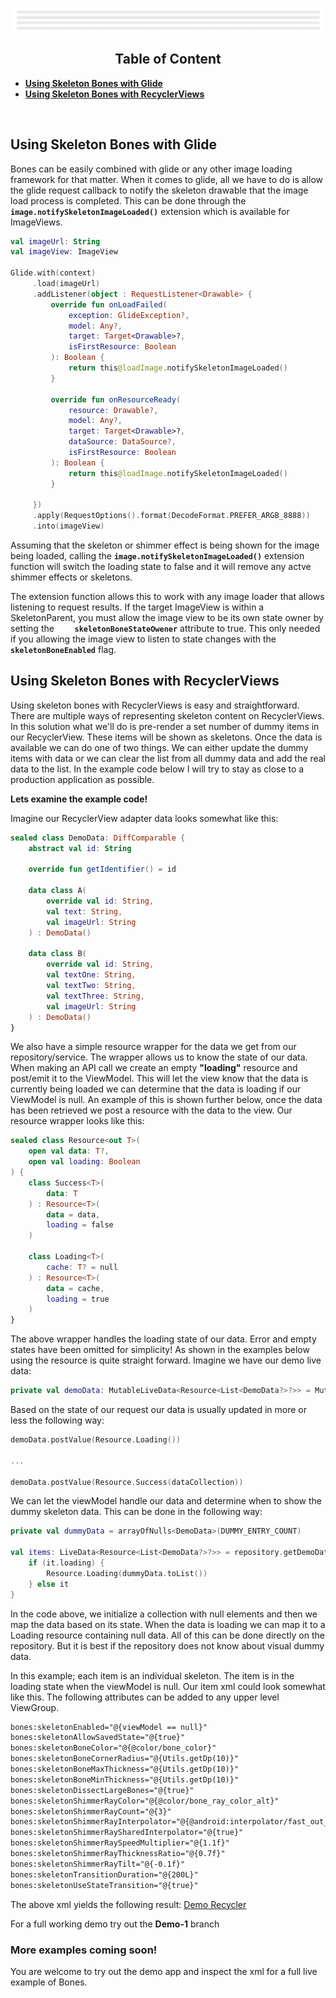 <div align="center">
  
![Banner Demo](./media/gifs/wide_banner_white.gif)

## Table of Content
</div>

  
- **[Using Skeleton Bones with Glide](#using-skeleton-bones-with-glide)**
- **[Using Skeleton Bones with RecyclerViews](#using-skeleton-bones-with-recyclerviews)**
<br/>

## Using Skeleton Bones with Glide

Bones can be easily combined with glide or any other image loading framework for that matter. When it comes to glide, all we have to do is allow the glide request callback to notify the skeleton drawable that the image load process is completed. This can be done through the **`image.notifySkeletonImageLoaded()`** extension which is available for ImageViews.

```kotlin
val imageUrl: String
val imageView: ImageView

Glide.with(context)
     .load(imageUrl)
     .addListener(object : RequestListener<Drawable> {
         override fun onLoadFailed(
             exception: GlideException?,
             model: Any?,
             target: Target<Drawable>?,
             isFirstResource: Boolean
         ): Boolean {
             return this@loadImage.notifySkeletonImageLoaded()
         }

         override fun onResourceReady(
             resource: Drawable?,
             model: Any?,
             target: Target<Drawable>?,
             dataSource: DataSource?,
             isFirstResource: Boolean
         ): Boolean {
             return this@loadImage.notifySkeletonImageLoaded()
         }

     })
     .apply(RequestOptions().format(DecodeFormat.PREFER_ARGB_8888))
     .into(imageView)

```

Assuming that the skeleton or shimmer effect is being shown for the image being loaded, calling the **`image.notifySkeletonImageLoaded()`** extension function will switch the loading state to false and it will remove any actve shimmer effects or skeletons.

The extension function allows this to work with any image loader that allows listening to request results. If the target ImageView is within a SkeletonParent, you must allow the image view to be its own state owner by setting the **`    skeletonBoneStateOwener`** attribute to true. This only needed if you allowing the image view to listen to state changes with the **`skeletonBoneEnabled`** flag.

## Using Skeleton Bones with RecyclerViews

Using skeleton bones with RecyclerViews is easy and straightforward. There are multiple ways of representing skeleton content on RecyclerViews. In this solution what we'll do is pre-render a set number of dummy items in our RecyclerView. These items will be shown as skeletons. Once the data is available we can do one of two things. We can either update the dummy items with data or we can clear the list from all dummy data and add the real data to the list. In the example code below I will try to stay as close to a production application as possible. 

**Lets examine the example code!** 

Imagine our RecyclerView adapter data looks somewhat like this:

```kotlin
sealed class DemoData: DiffComparable {
    abstract val id: String

    override fun getIdentifier() = id

    data class A(
        override val id: String,
        val text: String,
        val imageUrl: String
    ) : DemoData()

    data class B(
        override val id: String,
        val textOne: String,
        val textTwo: String,
        val textThree: String,
        val imageUrl: String
    ) : DemoData()
}
```

We also have a simple resource wrapper for the data we get from our repository/service. The wrapper allows us to know the state of our data. When making an API call we create an empty **"loading"** resource and post/emit it to the ViewModel. This will let the view know that the data is currently being loaded we can determine that the data is loading if our ViewModel is null. An example of this is shown further below, once the data has been retrieved we post a resource with the data to the view. Our resource wrapper looks like this:

```kotlin
sealed class Resource<out T>(
    open val data: T?,
    open val loading: Boolean
) {
    class Success<T>(
        data: T
    ) : Resource<T>(
        data = data,
        loading = false
    )

    class Loading<T>(
        cache: T? = null
    ) : Resource<T>(
        data = cache,
        loading = true
    )
}
```

The above wrapper handles the loading state of our data. Error and empty states have been omitted for simplicity! As shown in the examples below using the resource is quite straight forward. Imagine we have our demo live data:

```kotlin
private val demoData: MutableLiveData<Resource<List<DemoData?>?>> = MutableLiveData()
```

Based on the state of our request our data is usually updated in more or less the following way:

```kotlin
demoData.postValue(Resource.Loading())

...

demoData.postValue(Resource.Success(dataCollection))
```

We can let the viewModel handle our data and determine when to show the dummy skeleton data. This can be done in the following way:

```kotlin
private val dummyData = arrayOfNulls<DemoData>(DUMMY_ENTRY_COUNT)

val items: LiveData<Resource<List<DemoData?>?>> = repository.getDemoData().map {
    if (it.loading) {
        Resource.Loading(dummyData.toList())
    } else it
}
```

In the code above, we initialize a collection with null elements and then we map the data based on its state. When the data is loading we can map it to a Loading resource containing null data. All of this can be done directly on the repository. But it is best if the repository does not know about visual dummy data. 

In this example; each item is an individual skeleton. The item is in the loading state when the viewModel is null. Our item  xml could look somewhat like this. The following attributes can be added to any upper level ViewGroup.

```xml
bones:skeletonEnabled="@{viewModel == null}"
bones:skeletonAllowSavedState="@{true}"
bones:skeletonBoneColor="@{@color/bone_color}"
bones:skeletonBoneCornerRadius="@{Utils.getDp(10)}"
bones:skeletonBoneMaxThickness="@{Utils.getDp(10)}"
bones:skeletonBoneMinThickness="@{Utils.getDp(10)}"
bones:skeletonDissectLargeBones="@{true}"
bones:skeletonShimmerRayColor="@{@color/bone_ray_color_alt}"
bones:skeletonShimmerRayCount="@{3}"
bones:skeletonShimmerRayInterpolator="@{@android:interpolator/fast_out_slow_in}"
bones:skeletonShimmerRaySharedInterpolator="@{true}"
bones:skeletonShimmerRaySpeedMultiplier="@{1.1f}"
bones:skeletonShimmerRayThicknessRatio="@{0.7f}"
bones:skeletonShimmerRayTilt="@{-0.1f}"
bones:skeletonTransitionDuration="@{200L}"
bones:skeletonUseStateTransition="@{true}"
```
The above xml yields the following result: [Demo Recycler](https://github.com/EudyContreras/Skeleton-Bones/blob/development/media/gifs/recycler-demo.gif)

For a full working demo try out the **Demo-1** branch

### More examples coming soon!

You are welcome to try out the demo app and inspect the xml for a full
live example of Bones.
